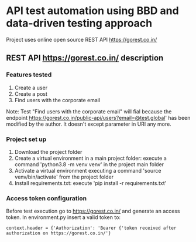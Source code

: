 # API test automation using BBD and data-driven testing approach

Project uses online open source REST API https://gorest.co.in/

## REST API https://gorest.co.in/ description

### Features tested
1. Create a user
2. Create a post
3. Find users with the corporate email

Note: Test "Find users with the corporate email" will fial because the endpoint https://gorest.co.in/public-api/users?email=@test.global' has been modified by the author. It doesn't except parameter in URI any more.

### Project set up
1. Download the project folder
2. Create a virtual environment in a main project folder: execute a command 'python3.8 -m venv venv' in the project main folder
3. Activate a virtual environment executing a command 'source venv/bin/activate' from the project folder
4. Install requirements.txt: execute 'pip install -r requirements.txt'

### Access token configuration
Before test execution go to https://gorest.co.in/ and generate an access token.
In environment.py insert a valid token to: 
```
context.header = {'Authorization': 'Bearer {'token received after authorization on https://gorest.co.in/'}
```
